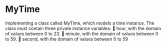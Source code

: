 # MyTime
Implementing a class called MyTime, which models a time instance. The class must contain three private instance variables:  hour, with the domain of values between 0 to 23.  minute, with the domain of values between 0 to 59.  second, with the domain of values between 0 to 59

